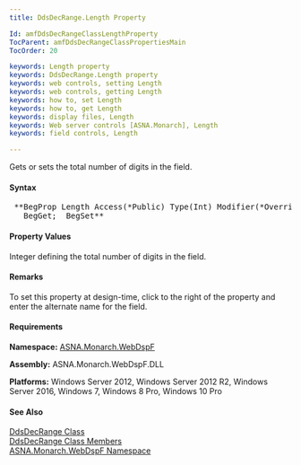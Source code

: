 ```yaml
---
title: DdsDecRange.Length Property

Id: amfDdsDecRangeClassLengthProperty
TocParent: amfDdsDecRangeClassPropertiesMain
TocOrder: 20

keywords: Length property
keywords: DdsDecRange.Length property
keywords: web controls, setting Length
keywords: web controls, getting Length
keywords: how to, set Length
keywords: how to, get Length
keywords: display files, Length
keywords: Web server controls [ASNA.Monarch], Length
keywords: field controls, Length

---
```


Gets or sets the total number of digits in the field.

#### Syntax
<pre class="prettyprint"> **BegProp Length Access(*Public) Type(Int) Modifier(*Overrides)
   BegGet;  BegSet** </pre>

#### Property Values
Integer defining the total number of digits in the field.

#### Remarks
To set this property at design-time, click to the right of the property and enter the alternate name for the field.

#### Requirements
**Namespace:** [ASNA.Monarch.WebDspF](amfWebDspFNamespace.html)

**Assembly:** ASNA.Monarch.WebDspF.DLL

**Platforms:** Windows Server 2012, Windows Server 2012 R2, Windows Server 2016, Windows 7, Windows 8 Pro, Windows 10 Pro

#### See Also
[DdsDecRange Class](amfDdsDecRangeClass.html) <br /> [ DdsDecRange Class Members](amfDdsDecRangeClassMembers.html) <br /> [ ASNA.Monarch.WebDspF Namespace](amfWebDspFNamespace.html) 
<!-- last one -->

